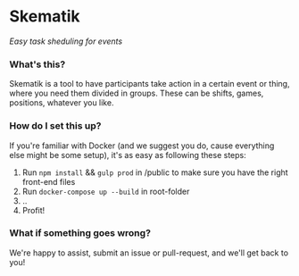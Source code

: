 # Skematik
_Easy task sheduling for events_

### What's this?
Skematik is a tool to have participants take action in a certain event or thing, where you need them divided in groups. These can be shifts, games, positions, whatever you like. 

### How do I set this up?
If you're familiar with Docker (and we suggest you do, cause everything else might be some setup), it's as easy as following these steps:
1) Run `npm install` && `gulp prod` in /public to make sure you have the right front-end files
2) Run `docker-compose up --build` in root-folder
3) ..
4) Profit!

### What if something goes wrong?
We're happy to assist, submit an issue or pull-request, and we'll get back to you!
